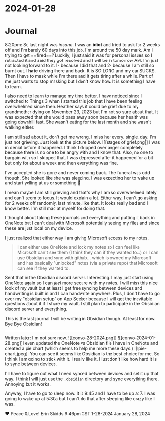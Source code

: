 # 2024-01-28

# Journal

8:20pm: So last night was _insane_. I was an **idiot** and tried to ask for 2 weeks off and I'm barely 60 days into this job. I'm around the 50 day mark. Am I trying to get ==fired==? Luckily, I just said it was for personal issues so I retracted it and said they got resolved and I will be in tomorrow AM. I'm just not looking forward to it. 1- because I did that and 2- because I am still so burnt out. I **hate** driving there and back. It is SO LONG and my car SUCKS. Then I have to mask while I'm there and it gets tiring after a while. Part of me just wants to stop masking but I don't know how. It is something I have to learn.

I also need to learn to manage my time better. I have noticed since I switched to Things 3 when I started this job that I have been feeling overwhelmed since then. Heather says it could be grief due to my grandmother dying on November 23, 2023 but I'm not so sure about that. It was expected that she would pass away soon because her health was going downhill fast. She wasn't eating for the last month and she wasn't walking either.

I am still sad about it, don't get me wrong. I miss her every. single. day. I'm just not grieving. Just look at the picture below. !\[\[stages of grief.png\]\] I was in denial before it happened. I think I skipped over anger completely because there is no one to be angry with and I know that. Also, no one to bargain with so I skipped that. I was depressed after it happened for a bit but only for about a week and then everything was fine.

I've accepted she is gone and never coming back. The funeral was odd though. She looked like she was sleeping. I was expecting her to wake up and start yelling at us or something 🤣

I mean maybe I am still grieving and that's why I am so overwhelmed lately and can't seem to focus. It would explain a lot. Either way, I can't go asking for 2 weeks off randomly, last minute, like that. It looks really bad and I know better. I'm still mad at myself for doing that.

I thought about taking these journals and everything and putting it back in OneNote but I can't deal with Microsoft potentially seeing my files and since these are just local on my device.

I just realized that either way I am giving Microsoft access to my notes.

> I can either use OneNote and lock my notes so I can feel like Microsoft can't see them (I think they can if they wanted to...) or I can use Obsidian and sync with github... which is owned my Microsoft and has basically "unlocked" notes (via a private repo) that Microsoft can see if they wanted to.

Sent that in the Obsidian discord server. Interesting. I may just start using OneNote again so I can _feel_ more secure with my notes. I will miss this nice look of my vault but at least I get free syncing between devices and handwriting is built in and I can handwrite anywhere. Plus, I don't have to go over my "obsidian setup" on App Seeker because I will get the inevitable questions about it if I share my vault. I still plan to participate in the Obsidian discord server and everything.

This is the last journal I will be writing in Obsidian though. At least for now. Bye Bye Obsidian!

* * *

Written later: I'm not sure now. !\[\[convo-28-2024.png\]\] !\[\[convo-2024-01-28.png\]\]I even updated the OneNote vs Obsidian file I have in OneNote and created a pie chart (which seems to help me more these days.) !\[\[pie-chart.jpeg\]\] You can see it seems like Obsidian is the best choice for me. So I think I am going to stick with it. I really like it. I just don't like how hard it is to sync between devices.

I'll have to figure out what I need synced between devices and set it up that way. I think I will just use the `.obsidian` directory and sync everything there. Annoying but it works.

Anyway, I have to go to sleep now. It is 9:45 and I have to be up at 7. I was going to wake up at 5:30a but I can't do that after sleeping like crazy like I was.

❤️ Peace & Love! Erin Skidds 9:46pm CST 1-28-2024 January 28, 2024